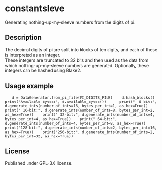 # constantsleve

Generating nothing-up-my-sleeve numbers from the digits of pi.

## Description
The decimal digits of pi are split into blocks of ten digits, and each of these is interpreted as an integer.    
These integers are truncated to 32 bits and then used as the data from which nothing-up-my-sleeve numbers are generated.
Optionally, these integers can be hashed using Blake2.

## Usage example
`   
d = DataGenerator.from_pi_file(PI_DIGITS_FILE)   
d.hash_blocks()    
print("Available bytes:", d.available_bytes())     
print("  8-bit:", d.generate_ints(number_of_ints=16, bytes_per_int=1, as_hex=True))    
print(" 16-bit:", d.generate_ints(number_of_ints=8, bytes_per_int=2, as_hex=True))   
print(" 32-bit:", d.generate_ints(number_of_ints=4, bytes_per_int=4, as_hex=True))   
print(" 64-bit:", d.generate_ints(number_of_ints=4, bytes_per_int=8, as_hex=True))   
print("128-bit:", d.generate_ints(number_of_ints=2, bytes_per_int=16, as_hex=True))   
print("256-bit:", d.generate_ints(number_of_ints=2, bytes_per_int=32, as_hex=True))   
`

## License
Published under GPL-3.0 license.